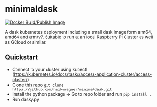 # minimaldask
[![Docker Build/Publish Image](https://github.com/heikowagner/minimaldask/actions/workflows/main.yml/badge.svg)](https://github.com/heikowagner/minimaldask/actions/workflows/main.yml)

A dask kubernetes deployment including a small dask image form arm64, amd64 and arm/v7. Suitable to run at an local Raspberry Pi Cluster as well as GCloud or similar.

## Quickstart

- Connect to your cluster using kubectl (https://kubernetes.io/docs/tasks/access-application-cluster/access-cluster/)
- Clone this repo `git clone https://github.com/heikowagner/minimaldask.git`
- Install the python package -> Go to repo folder and run `pip install .`
- Run dasky.py
